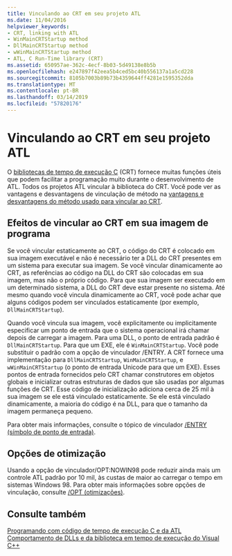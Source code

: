```yaml
---
title: Vinculando ao CRT em seu projeto ATL
ms.date: 11/04/2016
helpviewer_keywords:
- CRT, linking with ATL
- WinMainCRTStartup method
- DllMainCRTStartup method
- wWinMainCRTStartup method
- ATL, C Run-Time library (CRT)
ms.assetid: 650957ae-362c-4ecf-8b03-5d49138e8b5b
ms.openlocfilehash: e247897f42eea5b4ced5bc40b556137a1a5cd228
ms.sourcegitcommit: 8105b7003b89b73b4359644ff4281e1595352dda
ms.translationtype: MT
ms.contentlocale: pt-BR
ms.lasthandoff: 03/14/2019
ms.locfileid: "57820176"
---
```

# <a name="linking-to-the-crt-in-your-atl-project"></a>Vinculando ao CRT em seu projeto ATL

O [bibliotecas de tempo de execução C](../c-runtime-library/crt-library-features.md) (CRT) fornece muitas funções úteis que podem facilitar a programação muito durante o desenvolvimento de ATL. Todos os projetos ATL vincular à biblioteca do CRT. Você pode ver as vantagens e desvantagens de vinculação de método na [vantagens e desvantagens do método usado para vincular ao CRT](../atl/benefits-and-tradeoffs-of-the-method-used-to-link-to-the-crt.md).

## <a name="effects-of-linking-to-the-crt-on-your-program-image"></a>Efeitos de vincular ao CRT em sua imagem de programa

Se você vincular estaticamente ao CRT, o código do CRT é colocado em sua imagem executável e não é necessário ter a DLL do CRT presentes em um sistema para executar sua imagem. Se você vincular dinamicamente ao CRT, as referências ao código na DLL do CRT são colocadas em sua imagem, mas não o próprio código. Para que sua imagem ser executado em um determinado sistema, a DLL do CRT deve estar presente no sistema. Até mesmo quando você vincula dinamicamente ao CRT, você pode achar que alguns códigos podem ser vinculados estaticamente (por exemplo, `DllMainCRTStartup`).

Quando você vincula sua imagem, você explicitamente ou implicitamente especificar um ponto de entrada que o sistema operacional irá chamar depois de carregar a imagem. Para uma DLL, o ponto de entrada padrão é `DllMainCRTStartup`. Para que um EXE, ele é `WinMainCRTStartup`. Você pode substituir o padrão com a opção de vinculador /ENTRY. A CRT fornece uma implementação para `DllMainCRTStartup`, `WinMainCRTStartup`, e `wWinMainCRTStartup` (o ponto de entrada Unicode para que um EXE). Esses pontos de entrada fornecidos pelo CRT chamar construtores em objetos globais e inicializar outras estruturas de dados que são usadas por algumas funções de CRT. Esse código de inicialização adiciona cerca de 25 mil à sua imagem se ele está vinculado estaticamente. Se ele está vinculado dinamicamente, a maioria do código é na DLL, para que o tamanho da imagem permaneça pequeno.

Para obter mais informações, consulte o tópico de vinculador [/ENTRY (símbolo de ponto de entrada)](../build/reference/entry-entry-point-symbol.md).

## <a name="optimization-options"></a>Opções de otimização

Usando a opção de vinculador/OPT:NOWIN98 pode reduzir ainda mais um controle ATL padrão por 10 mil, às custas de maior ao carregar o tempo em sistemas Windows 98. Para obter mais informações sobre opções de vinculação, consulte [/OPT (otimizações)](../build/reference/opt-optimizations.md).

## <a name="see-also"></a>Consulte também

[Programando com código de tempo de execução C e da ATL](../atl/programming-with-atl-and-c-run-time-code.md)<br/>
[Comportamento de DLLs e da biblioteca em tempo de execução do Visual C++](../build/run-time-library-behavior.md)
